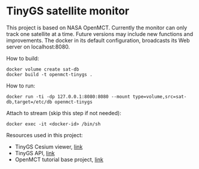 # TinyGS satellite monitor

This project is based on NASA OpenMCT. Currently the monitor can only track one satellite at a time. Future versions may include new functions and improvements. The docker in its default configuration, broadcasts its Web server on localhost:8080.

How to build:
```
docker volume create sat-db
docker build -t openmct-tinygs .
```

How to run:
```
docker run -ti -dp 127.0.0.1:8080:8080 --mount type=volume,src=sat-db,target=/etc/db openmct-tinygs
```

Attach to stream (skip this step if not needed):
```
docker exec -it <docker-id> /bin/sh
```

Resources used in this project:
- TinyGS Cesium viewer, [link](https://viewer.tinygs.com)
- TinyGS API, [link](https://api.tinygs.com)
- OpenMCT tutorial base project, [link](https://github.com/nasa/openmct-tutorial)
